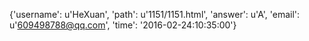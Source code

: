 {'username': u'HeXuan', 'path': u'1151/1151.html', 'answer': u'A', 'email': u'609498788@qq.com', 'time': '2016-02-24:10:35:00'}